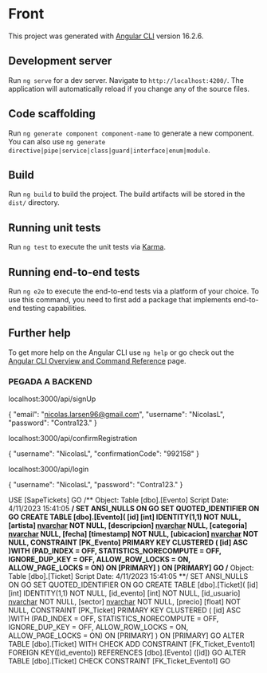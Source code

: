 # Front

This project was generated with [Angular CLI](https://github.com/angular/angular-cli) version 16.2.6.

## Development server

Run `ng serve` for a dev server. Navigate to `http://localhost:4200/`. The application will automatically reload if you change any of the source files.

## Code scaffolding

Run `ng generate component component-name` to generate a new component. You can also use `ng generate directive|pipe|service|class|guard|interface|enum|module`.

## Build

Run `ng build` to build the project. The build artifacts will be stored in the `dist/` directory.

## Running unit tests

Run `ng test` to execute the unit tests via [Karma](https://karma-runner.github.io).

## Running end-to-end tests

Run `ng e2e` to execute the end-to-end tests via a platform of your choice. To use this command, you need to first add a package that implements end-to-end testing capabilities.

## Further help

To get more help on the Angular CLI use `ng help` or go check out the [Angular CLI Overview and Command Reference](https://angular.io/cli) page.


### PEGADA A BACKEND 

localhost:3000/api/signUp

{
  "email": "nicolas.larsen96@gmail.com",
  "username": "NicolasL",
  "password": "Contra123."
}

localhost:3000/api/confirmRegistration

{
  "username": "NicolasL",
  "confirmationCode": "992158"
}

localhost:3000/api/login

{
  "username": "NicolasL",
  "password": "Contra123."
}

USE [SapeTickets]
GO
/** Object:  Table [dbo].[Evento]    Script Date: 4/11/2023 15:41:05 **/
SET ANSI_NULLS ON
GO
SET QUOTED_IDENTIFIER ON
GO
CREATE TABLE [dbo].[Evento](
    [id] [int] IDENTITY(1,1) NOT NULL,
    [artista] [nvarchar](100) NOT NULL,
    [descripcion] [nvarchar](1000) NULL,
    [categoria] [nvarchar](100) NULL,
    [fecha] [timestamp] NOT NULL,
    [ubicacion] [nvarchar](50) NOT NULL,
 CONSTRAINT [PK_Evento] PRIMARY KEY CLUSTERED 
(
    [id] ASC
)WITH (PAD_INDEX = OFF, STATISTICS_NORECOMPUTE = OFF, IGNORE_DUP_KEY = OFF, ALLOW_ROW_LOCKS = ON, ALLOW_PAGE_LOCKS = ON) ON [PRIMARY]
) ON [PRIMARY]
GO
/** Object:  Table [dbo].[Ticket]    Script Date: 4/11/2023 15:41:05 **/
SET ANSI_NULLS ON
GO
SET QUOTED_IDENTIFIER ON
GO
CREATE TABLE [dbo].[Ticket](
    [id] [int] IDENTITY(1,1) NOT NULL,
    [id_evento] [int] NOT NULL,
    [id_usuario] [nvarchar](300) NOT NULL,
    [sector] [nvarchar](100) NOT NULL,
    [precio] [float] NOT NULL,
 CONSTRAINT [PK_Ticket] PRIMARY KEY CLUSTERED 
(
    [id] ASC
)WITH (PAD_INDEX = OFF, STATISTICS_NORECOMPUTE = OFF, IGNORE_DUP_KEY = OFF, ALLOW_ROW_LOCKS = ON, ALLOW_PAGE_LOCKS = ON) ON [PRIMARY]
) ON [PRIMARY]
GO
ALTER TABLE [dbo].[Ticket]  WITH CHECK ADD  CONSTRAINT [FK_Ticket_Evento1] FOREIGN KEY([id_evento])
REFERENCES [dbo].[Evento] ([id])
GO
ALTER TABLE [dbo].[Ticket] CHECK CONSTRAINT [FK_Ticket_Evento1]
GO